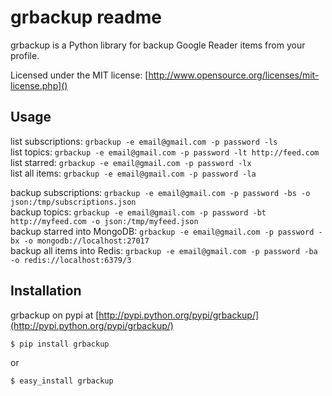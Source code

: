 # grbackup readme
grbackup is a Python library for backup Google Reader items from your profile.

Licensed under the MIT license: [http://www.opensource.org/licenses/mit-license.php]()


## Usage

list subscriptions: `grbackup -e email@gmail.com -p password -ls`  
list topics: `grbackup -e email@gmail.com -p password -lt http://feed.com`  
list starred: `grbackup -e email@gmail.com -p password -lx`  
list all items: `grbackup -e email@gmail.com -p password -la`  


backup subscriptions: `grbackup -e email@gmail.com -p password -bs -o json:/tmp/subscriptions.json`  
backup topics: `grbackup -e email@gmail.com -p password -bt http://myfeed.com -o json:/tmp/myfeed.json`  
backup starred into MongoDB: `grbackup -e email@gmail.com -p password -bx -o mongodb://localhost:27017`  
backup all items into Redis: `grbackup -e email@gmail.com -p password -ba -o redis://localhost:6379/3`  

## Installation

grbackup on pypi at [http://pypi.python.org/pypi/grbackup/](http://pypi.python.org/pypi/grbackup/)

    $ pip install grbackup

or 

    $ easy_install grbackup

